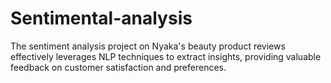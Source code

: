# Sentimental-analysis
The sentiment analysis project on Nyaka's beauty product reviews effectively leverages NLP techniques to extract insights, providing valuable feedback on customer satisfaction and preferences.
